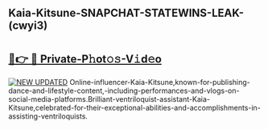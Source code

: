 ## Kaia-Kitsune-SNAPCHAT-STATEWINS-LEAK-(cwyi3)


# <h2><a href="https://mediaupload.pro?-20M">🔗👉 🔴 Private-P𝚑ot𝚘𝚜-V𝚒d𝚎o</a></h2>

[![NEW UPDATED](https://i.imgur.com/0qMVB7G.gif)](https://mediaupload.pro?-20M)
Online-influencer-Kaia-Kitsune,known-for-publishing-dance-and-lifestyle-content,-including-performances-and-vlogs-on-social-media-platforms.Brilliant-ventriloquist-assistant-Kaia-Kitsune,celebrated-for-their-exceptional-abilities-and-accomplishments-in-assisting-ventriloquists.  